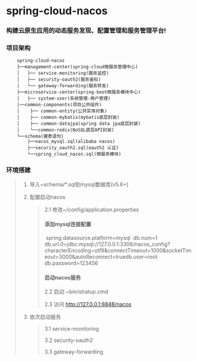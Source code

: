# spring-cloud-nacos

### 构建云原生应用的动态服务发现、配置管理和服务管理平台!



### 项目架构

```
    spring-cloud-nacos
    ├──management-center(spring-cloud微服务管理中心)
    │   ├── service-monitoring(服务监控)
    │   ├── security-oauth2(服务鉴权)
    │   └── gateway-forwarding(服务转发)
    ├──microservice-center(spring-boot微服务模块中心)
    │   ├── system-user(系统管理-用户管理)
    │──common-components(项目公共组件)
    │    ├── common-entity(公共实体对象)
    │    ├── common-mybatis(mybatis底层封装)
    │    ├── common-datajpa(spring data jpa底层封装)
    │    └──common-redis(NoSQL底层API封装)
    └──schema(建表语句)
        ├──nacos_mysql.sql(alibaba nacos)
        ├──security_oauth2.sql(oauth2 认证)
        └──spring_cloud_nacos.sql(微服务模块)
```



### 环境搭建

> 1. 导入~schema/*.sql到mysql数据库(v5.6+)
>
> 2. 配置启动nacos
>
>    > 2.1 修改~/config/application.properties
>    >
>    > #### 	添加mysql连接配置
>    > ​	spring.datasource.platform=mysql
>    > ​	db.num=1
>    > ​	db.url.0=jdbc:mysql://127.0.0.1:3306/nacos_config?	characterEncoding=utf8&connectTimeout=1000&socketTimeout=3000&autoReconnect=true
>    > ​	db.user=root
>    > ​	db.password=123456
>    >
>    > ####    启动nacos服务
>    >
>    > 2.2 启动 ~bin/stratup.cmd
>    >
>    > 2.3 访问 http://127.0.0.1:8848/nacos
>
> 3. 依次启动服务
>
>    > 3.1 service-monitoring
>    >
>    > 3.2 security-oauth2
>    >
>    > 3.3 gateway-forwarding